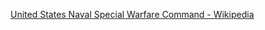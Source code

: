 ﻿[United States Naval Special Warfare Command - Wikipedia](https://en.wikipedia.org/wiki/United_States_Naval_Special_Warfare_Command)
